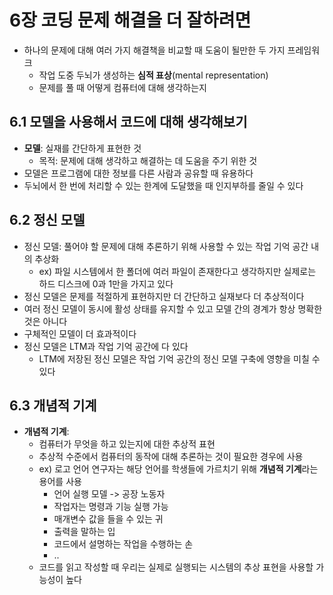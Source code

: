 # 6장 코딩 문제 해결을 더 잘하려면
- 하나의 문제에 대해 여러 가지 해결책을 비교할 때 도움이 될만한 두 가지 프레임워크
  - 작업 도중 두뇌가 생성하는 **심적 표상**(mental representation)
  - 문제를 풀 때 어떻게 컴퓨터에 대해 생각하는지

## 6.1 모델을 사용해서 코드에 대해 생각해보기
- **모델**: 실재를 간단하게 표현한 것
  - 목적: 문제에 대해 생각하고 해결하는 데 도움을 주기 위한 것
- 모델은 프로그램에 대한 정보를 다른 사람과 공유할 때 유용하다
- 두뇌에서 한 번에 처리할 수 있는 한계에 도달했을 때 인지부하를 줄일 수 있다

## 6.2 정신 모델
- 정신 모델: 풀어야 할 문제에 대해 추론하기 위해 사용할 수 있는 작업 기억 공간 내의 추상화
  - ex) 파일 시스템에서 한 폴더에 여러 파일이 존재한다고 생각하지만 실제로는 하드 디스크에 0과 1만을 가지고 있다
- 정신 모델은 문제를 적절하게 표현하지만 더 간단하고 실재보다 더 추상적이다
- 여러 정신 모델이 동시에 활성 상태를 유지할 수 있고 모델 간의 경계가 항상 명확한 것은 아니다
- 구체적인 모델이 더 효과적이다
- 정신 모델은 LTM과 작업 기억 공간에 다 있다
  - LTM에 저장된 정신 모델은 작업 기억 공간의 정신 모델 구축에 영향을 미칠 수 있다

## 6.3 개념적 기계
- **개념적 기계**: 
  - 컴퓨터가 무엇을 하고 있는지에 대한 추상적 표현
  - 추상적 수준에서 컴퓨터의 동작에 대해 추론하는 것이 필요한 경우에 사용
  - ex) 로고 언어 연구자는 해당 언어를 학생들에 가르치기 위해 **개념적 기계**라는 용어를 사용
    - 언어 실행 모델 -> 공장 노동자
    - 작업자는 명령과 기능 실행 가능
    - 매개변수 값을 들을 수 있는 귀
    - 출력을 말하는 입
    - 코드에서 설명하는 작업을 수행하는 손
    - ..
  - 코드를 읽고 작성할 때 우리는 실제로 실행되는 시스템의 추상 표현을 사용할 가능성이 높다
